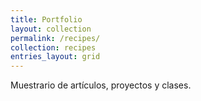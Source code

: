 ```yaml
---
title: Portfolio
layout: collection
permalink: /recipes/
collection: recipes
entries_layout: grid
---
```


Muestrario de artículos, proyectos y clases.
